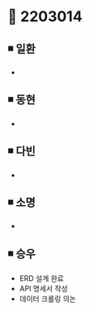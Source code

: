 # 📌 2203014

## ◾ 일환

-

## ◾ 동현

- 



## ◾ 다빈

- 



## ◾ 소명

- 



## ◾ 승우

- ERD 설계 완료
- API 명세서 작성
- 데이터 크롤링 의논
